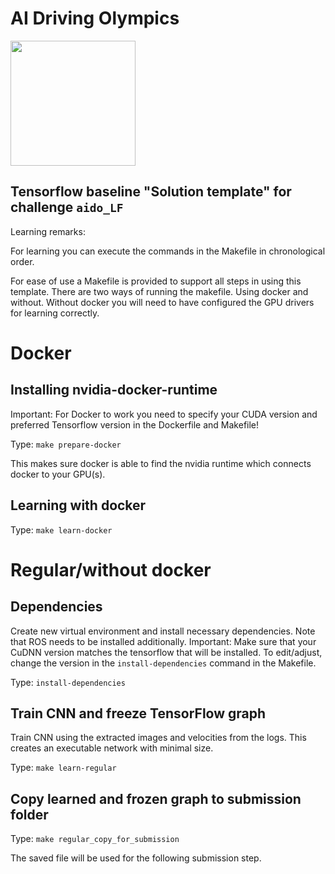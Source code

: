 <!-- do not modify - autogenerated -->

# AI Driving Olympics

<a href="http://aido.duckietown.org"><img width="200" src="https://www.duckietown.org/wp-content/uploads/2018/07/AIDO-768x512.png"/></a>


## Tensorflow baseline "Solution template" for challenge `aido_LF`

Learning remarks:

For learning you can execute the commands in the Makefile in chronological order.

For ease of use a Makefile is provided to support all steps in using this template.
There are two ways of running the makefile. Using docker and without.
Without docker you will need to have configured the GPU drivers for learning correctly.

# Docker

## Installing nvidia-docker-runtime

Important: For Docker to work you need to specify your CUDA version
and preferred Tensorflow version in the Dockerfile and Makefile!

Type: `make prepare-docker`

This makes sure docker is able to find the nvidia runtime which connects docker to your GPU(s).

## Learning with docker

Type: `make learn-docker`

# Regular/without docker

## Dependencies

Create new virtual environment and install necessary dependencies.
Note that ROS needs to be installed additionally.
Important: Make sure that your CuDNN version matches the tensorflow that will be installed.
To edit/adjust, change the version in the `install-dependencies` command in the Makefile.

Type: `install-dependencies`

## Train CNN and freeze TensorFlow graph

Train CNN using the extracted images and velocities from the logs.
This creates an executable network with minimal size.

Type: `make learn-regular`

## Copy learned and frozen graph to submission folder

Type: `make regular_copy_for_submission`

The saved file will be used for the following submission step.
